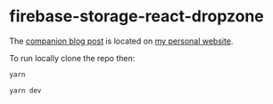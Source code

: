 # firebase-storage-react-dropzone

The [companion blog post](https://pablorocha.me/blog/firebase-storage-react-dropzone-2) is located on [my personal website](https://pablorocha.me).

To run locally clone the repo then:

```bash
yarn
```

```bash
yarn dev
```
